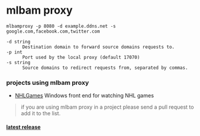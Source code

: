 # mlbam proxy

`mlbamproxy -p 8080 -d example.ddns.net -s google.com,facebook.com,twitter.com`

```
-d string
      Destination domain to forward source domains requests to.
-p int
      Port used by the local proxy (default 17070)
-s string
      Source domains to redirect requests from, separated by commas.
 ```

### projects using mlbam proxy
- [NHLGames](https://github.com/NHLGames/NHLGames) Windows front end for watching NHL games

> if you are using mlbam proxy in a project please send a pull request to add it to the list.

#### [latest release](https://github.com/jwallet/mlbamproxy/releases/latest)
